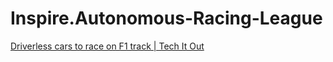 # Inspire.Autonomous-Racing-League
[Driverless cars to race on F1 track | Tech It Out](https://youtu.be/4xkXSnW8oEM)
